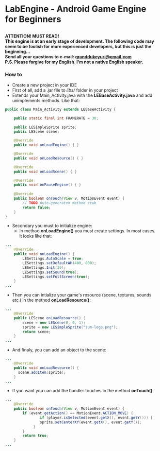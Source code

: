 # LabEngine - Android Game Engine for Beginners

## 
<b>ATTENTION! MUST READ! <br>
This engine is at an early stage of development. The following code may seem to be foolish for more experienced developers, but this is just the beginning... <br>
Send all your questions to e-mail: <granddukeyuri@gmail.com> <br>
P.S. Please forgive for my English. I'm not a native English speaker.</b>

### How to

* Create a new project in your IDE
* First of all, add a .jar file to <i>libs/</i> folder in your project
* Extends your Main_Activity.java with the <b>LEBaseActivity.java</b> and add unimplements methods. Like that:
```java
public class Main_Activity extends LEBaseActivity {

	public static final int FRAMERATE = 30;
	
	public LESimpleSprite sprite;
	public LEScene scene;

  	@Override
  	public void onLoadEngine() { }

	@Override
	public void onLoadResource() { }

	@Override
	public void onLoadScene() { }

	@Override
	public void onPauseEngine() { }
	
	@Override
	public boolean onTouch(View v, MotionEvent event) {
		// TODO Auto-generated method stub
		return false;
	}
}
```
* Secondary you must to initialize engine:
  * In method <b>onLoadEngine()</b> you must create settings. In most cases, it looks like that: 
```java
...
	@Override
	public void onLoadEngine() {
   		LESettings.AutoScale = true;
		LESettings.setDefaultWH(480, 800);
		LESettings.Init(30);
		LESettings.setSound(true);
		LESettings.setFullScreen(true);
	}
...
```
  * Then you can intialize your game's resource (scene, textures, sounds etc.) in the method <b>onLoadResource()</b>: 
```java
...
	@Override
	public LEScene onLoadResource() {
		scene = new LEScene(0, 0, 1);
		sprite = new LESimpleSprite("sum-logo.png");
		return scene;
	}
...
```
  * And finaly, you can add an object to the scene:
```java
...
	@Override
	public void onLoadResource() {
	  scene.addItem(sprite);
	}
...
```
  * If you want you can add the handler touches in the method <b> onTouch()</b>:
```java
...
	@Override
	public boolean onTouch(View v, MotionEvent event) {
		if (event.getAction() == MotionEvent.ACTION_MOVE) {
		    	if (player.isSelected(event.getX(), event.getY())) {
				sprite.setCenterXY(event.getX(), event.getY());
			 }
		}
		return true;
	}
...
```

